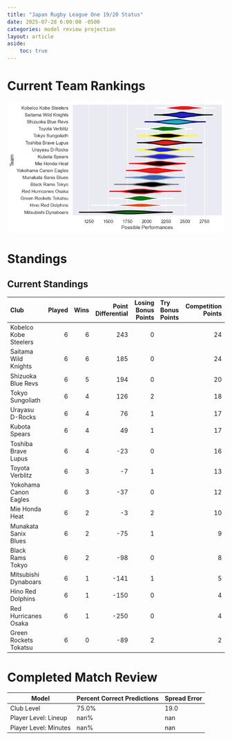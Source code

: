 ```yaml
---  
title: "Japan Rugby League One 19/20 Status"  
date: 2025-07-28 6:00:00 -0500  
categories: model review projection  
layout: article  
aside:  
    toc: true  
---
```

# Current Team Rankings


![Club Rankings](plots/rankings_Japan_Rugby_League_One_1920.png)
# Standings

## Current Standings


| Club                  |   Played |   Wins |   Point Differential |   Losing Bonus Points | Try Bonus Points   |   Competition Points |
|:----------------------|---------:|-------:|---------------------:|----------------------:|:-------------------|---------------------:|
| Kobelco Kobe Steelers |        6 |      6 |                  243 |                     0 |                    |                   24 |
| Saitama Wild Knights  |        6 |      6 |                  185 |                     0 |                    |                   24 |
| Shizuoka Blue Revs    |        6 |      5 |                  194 |                     0 |                    |                   20 |
| Tokyo Sungoliath      |        6 |      4 |                  126 |                     2 |                    |                   18 |
| Urayasu D-Rocks       |        6 |      4 |                   76 |                     1 |                    |                   17 |
| Kubota Spears         |        6 |      4 |                   49 |                     1 |                    |                   17 |
| Toshiba Brave Lupus   |        6 |      4 |                  -23 |                     0 |                    |                   16 |
| Toyota Verblitz       |        6 |      3 |                   -7 |                     1 |                    |                   13 |
| Yokohama Canon Eagles |        6 |      3 |                  -37 |                     0 |                    |                   12 |
| Mie Honda Heat        |        6 |      2 |                   -3 |                     2 |                    |                   10 |
| Munakata Sanix Blues  |        6 |      2 |                  -75 |                     1 |                    |                    9 |
| Black Rams Tokyo      |        6 |      2 |                  -98 |                     0 |                    |                    8 |
| Mitsubishi Dynaboars  |        6 |      1 |                 -141 |                     1 |                    |                    5 |
| Hino Red Dolphins     |        6 |      1 |                 -150 |                     0 |                    |                    4 |
| Red Hurricanes Osaka  |        6 |      1 |                 -250 |                     0 |                    |                    4 |
| Green Rockets Tokatsu |        6 |      0 |                  -89 |                     2 |                    |                    2 |



# Completed Match Review


| Model | Percent Correct Predictions | Spread Error |
| ------ | ------ | ------ |
| Club Level | 75.0% | 19.0 |
| Player Level: Lineup | nan% | nan |
| Player Level: Minutes | nan% | nan |

